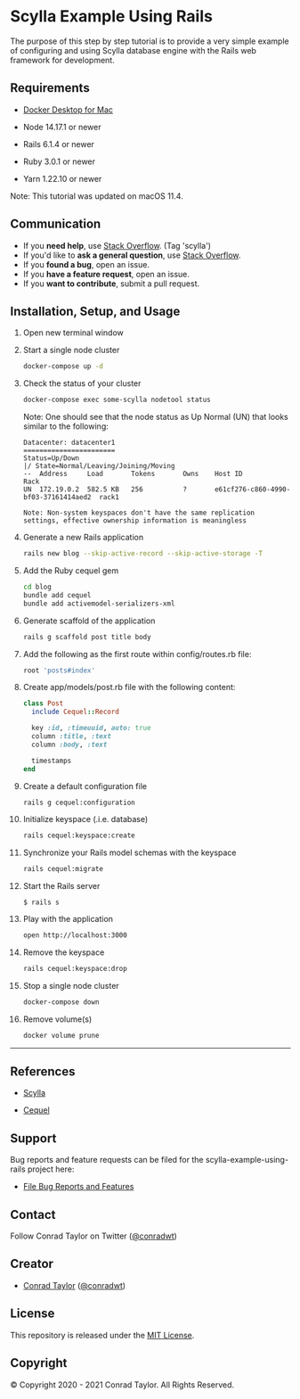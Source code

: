 # Scylla Example Using Rails

The purpose of this step by step tutorial is to provide a very simple example of configuring and using Scylla database engine with the Rails web framework for development.

## Requirements

- [Docker Desktop for Mac
  ](https://hub.docker.com/editions/community/docker-ce-desktop-mac)

- Node 14.17.1 or newer

- Rails 6.1.4 or newer

- Ruby 3.0.1 or newer

- Yarn 1.22.10 or newer

Note: This tutorial was updated on macOS 11.4.

## Communication

- If you **need help**, use [Stack Overflow](http://stackoverflow.com/questions/tagged/scylla). (Tag 'scylla')
- If you'd like to **ask a general question**, use [Stack Overflow](http://stackoverflow.com/questions/tagged/scylla).
- If you **found a bug**, open an issue.
- If you **have a feature request**, open an issue.
- If you **want to contribute**, submit a pull request.

## Installation, Setup, and Usage

1.  Open new terminal window

2.  Start a single node cluster

    ```zsh
    docker-compose up -d
    ```

3.  Check the status of your cluster

    ```zsh
    docker-compose exec some-scylla nodetool status
    ```

    Note: One should see that the node status as Up Normal (UN) that looks similar to the following:

    ```text
    Datacenter: datacenter1
    =======================
    Status=Up/Down
    |/ State=Normal/Leaving/Joining/Moving
    --  Address     Load       Tokens       Owns    Host ID                               Rack
    UN  172.19.0.2  582.5 KB   256          ?       e61cf276-c860-4990-bf03-37161414aed2  rack1

    Note: Non-system keyspaces don't have the same replication settings, effective ownership information is meaningless
    ```

4.  Generate a new Rails application

    ```zsh
    rails new blog --skip-active-record --skip-active-storage -T
    ```

5.  Add the Ruby cequel gem

    ```zsh
    cd blog
    bundle add cequel
    bundle add activemodel-serializers-xml
    ```

6.  Generate scaffold of the application

    ```zsh
    rails g scaffold post title body
    ```

7.  Add the following as the first route within config/routes.rb file:

    ```ruby
    root 'posts#index'
    ```

8.  Create app/models/post.rb file with the following content:

    ```ruby
    class Post
      include Cequel::Record

      key :id, :timeuuid, auto: true
      column :title, :text
      column :body, :text

      timestamps
    end
    ```

9.  Create a default configuration file

    ```zsh
    rails g cequel:configuration
    ```

10. Initialize keyspace (.i.e. database)

    ```zsh
    rails cequel:keyspace:create
    ```

11. Synchronize your Rails model schemas with the keyspace

    ```zsh
    rails cequel:migrate
    ```

12. Start the Rails server

    ```
    $ rails s
    ```

13. Play with the application

    ```zsh
    open http://localhost:3000
    ```

14. Remove the keyspace

    ```zsh
    rails cequel:keyspace:drop
    ```

15. Stop a single node cluster

    ```zsh
    docker-compose down
    ```

16. Remove volume(s)

    ```zsh
    docker volume prune
    ```

---

## References

- [Scylla](https://www.scylladb.com/open-source-community/)

- [Cequel](https://github.com/cequel/cequel)

## Support

Bug reports and feature requests can be filed for the scylla-example-using-rails project here:

- [File Bug Reports and Features](https://github.com/conradwt/scylla-example-using-rails/issues)

## Contact

Follow Conrad Taylor on Twitter ([@conradwt](https://twitter.com/conradwt))

## Creator

- [Conrad Taylor](http://github.com/conradwt) ([@conradwt](https://twitter.com/conradwt))

## License

This repository is released under the [MIT License](./LICENSE.md).

## Copyright

&copy; Copyright 2020 - 2021 Conrad Taylor. All Rights Reserved.
